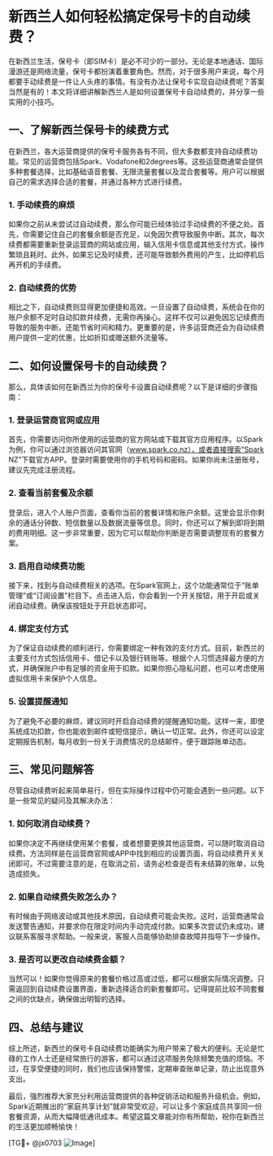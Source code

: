 # 新西兰人如何轻松搞定保号卡的自动续费？

在新西兰生活，保号卡（即SIM卡）是必不可少的一部分。无论是本地通话、国际漫游还是网络流量，保号卡都扮演着重要角色。然而，对于很多用户来说，每个月都要手动续费是一件让人头疼的事情。有没有办法让保号卡实现自动续费呢？答案当然是有的！本文将详细讲解新西兰人是如何设置保号卡自动续费的，并分享一些实用的小技巧。

## 一、了解新西兰保号卡的续费方式

在新西兰，各大运营商提供的保号卡服务各有不同，但大多数都支持自动续费功能。常见的运营商包括Spark、Vodafone和2degrees等。这些运营商通常会提供多种套餐选择，比如基础语音套餐、无限流量套餐以及混合套餐等。用户可以根据自己的需求选择合适的套餐，并通过各种方式进行续费。

### 1. 手动续费的麻烦

如果你之前从未尝试过自动续费，那么你可能已经体验过手动续费的不便之处。首先，你需要记住自己的套餐余额是否充足，以免因欠费导致服务中断。其次，每次续费都需要重新登录运营商的网站或应用，输入信用卡信息或其他支付方式，操作繁琐且耗时。此外，如果忘记及时续费，还可能导致额外费用的产生，比如停机后再开机的手续费。

### 2. 自动续费的优势

相比之下，自动续费则显得更加便捷和高效。一旦设置了自动续费，系统会在你的账户余额不足时自动扣款并续费，无需你再操心。这样不仅可以避免因忘记续费而导致的服务中断，还能节省时间和精力。更重要的是，许多运营商还会为自动续费用户提供一定的优惠，比如折扣或赠送额外流量等。

## 二、如何设置保号卡的自动续费？

那么，具体该如何在新西兰为你的保号卡设置自动续费呢？以下是详细的步骤指南：

### 1. 登录运营商官网或应用

首先，你需要访问你所使用的运营商的官方网站或下载其官方应用程序。以Spark为例，你可以通过浏览器访问其官网（www.spark.co.nz），或者直接搜索“Spark NZ”下载官方APP。登录时需要使用你的手机号码和密码。如果你尚未注册账号，建议先完成注册流程。

### 2. 查看当前套餐及余额

登录后，进入个人账户页面，查看你当前的套餐详情和账户余额。这里会显示你剩余的通话分钟数、短信数量以及数据流量等信息。同时，你还可以了解到即将到期的费用明细。这一步非常重要，因为它可以帮助你判断是否需要调整现有的套餐方案。

### 3. 启用自动续费功能

接下来，找到与自动续费相关的选项。在Spark官网上，这个功能通常位于“账单管理”或“订阅设置”栏目下。点击进入后，你会看到一个开关按钮，用于开启或关闭自动续费。确保该按钮处于开启状态即可。

### 4. 绑定支付方式

为了保证自动续费的顺利进行，你需要绑定一种有效的支付方式。目前，新西兰的主要支付方式包括信用卡、借记卡以及银行转账等。根据个人习惯选择最方便的方式，并确保账户中有足够的资金用于扣款。如果你担心隐私问题，也可以考虑使用虚拟信用卡来保护个人信息。

### 5. 设置提醒通知

为了避免不必要的麻烦，建议同时开启自动续费的提醒通知功能。这样一来，即使系统成功扣款，你也能收到邮件或短信提示，确认一切正常。此外，你还可以设定定期报告机制，每月收到一份关于消费情况的总结邮件，便于跟踪账单动态。

## 三、常见问题解答

尽管自动续费听起来简单易行，但在实际操作过程中仍可能会遇到一些问题。以下是一些常见的疑问及其解决办法：

### 1. 如何取消自动续费？

如果你决定不再继续使用某个套餐，或者想要更换其他运营商，可以随时取消自动续费。方法同样是在运营商官网或APP中找到相应的设置页面，将自动续费开关关闭即可。不过需要注意的是，在取消之前，请务必检查是否有未结算的账单，以免造成损失。

### 2. 如果自动续费失败怎么办？

有时候由于网络波动或其他技术原因，自动续费可能会失败。这时，运营商通常会发送警告通知，并要求你在限定时间内手动完成付款。如果多次尝试仍未成功，建议联系客服寻求帮助。一般来说，客服人员能够协助排查故障并指导下一步操作。

### 3. 是否可以更改自动续费金额？

当然可以！如果你觉得原来的套餐价格过高或过低，都可以根据实际情况调整。只需返回到自动续费设置界面，重新选择适合的新套餐即可。记得提前比较不同套餐之间的优缺点，确保做出明智的选择。

## 四、总结与建议

综上所述，新西兰的保号卡自动续费功能确实为用户带来了极大的便利。无论是忙碌的工作人士还是经常旅行的游客，都可以通过这项服务免除频繁充值的烦恼。不过，在享受便捷的同时，我们也应该保持警惕，定期审查账单记录，防止出现意外支出。

最后，强烈推荐大家充分利用运营商提供的各种促销活动和服务升级机会。例如，Spark近期推出的“家庭共享计划”就非常受欢迎，可以让多个家庭成员共享同一份套餐资源，从而大幅降低通讯成本。希望这篇文章能对你有所帮助，祝你在新西兰的生活更加顺畅愉快！

[TG💪+ @jx0703 ![Image](https://github.com/user-attachments/assets/dbca1d08-cadb-493c-b0ec-ad6f7a83f270)]
